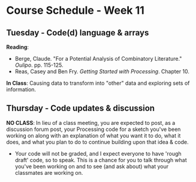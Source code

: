 # Course Schedule - Week 11

## Tuesday - Code(d) language & arrays

__Reading__: 
* Berge, Claude. "For a Potential Analysis of Combinatory Literature." _Oulipo_. pp. 115-125.
* Reas, Casey and Ben Fry. _Getting Started with Processing_. Chapter 10.

__In Class__: Causing data to transform into "other" data and exploring sets of information.

## Thursday - Code updates & discussion

__NO CLASS__: In lieu of a class meeting, you are expected to post, as a discussion forum post, your Processing code for a sketch you've been working on along with an explanation of what you want it to do, what it does, and what you plan to do to continue building upon that idea & code.
* Your code will not be graded, and I expect everyone to have 'rough draft' code, so to speak. This is a chance for you to talk through what you've been working on and to see (and ask about) what your classmates are working on.